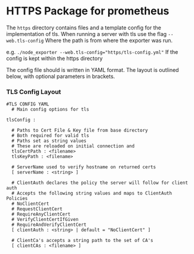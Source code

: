 # HTTPS Package for prometheus

The `https` directory contains files and a template config for the implementation of tls.
When running a server with tls use the flag `--web.tls-config`
Where the path is from where the exporter was run.

e.g. `./node_exporter --web.tls-config="https/tls-config.yml"`
If the config is kept within the https directory 

The config file should is written in YAML format.
The layout is outlined below, with optional parameters in brackets.

### TLS Config Layout

```
#TLS CONFIG YAML
  # Main config options for tls

tlsConfig :

  # Paths to Cert File & Key file from base directory
  # Both required for valid tls
  # Paths set as string values
  # These are reloaded on initial connection and
  tlsCertPath : <filename>
  tlsKeyPath : <filename>

  # ServerName used to verify hostname on returned certs
  [ serverName : <string> ]

  # ClientAuth declares the policy the server will follow for client auth
  # Accepts the following string values and maps to ClientAuth Policies
  # NoClientCert                
  # RequestClientCert           
  # RequireAnyClientCert        
  # VerifyClientCertIfGiven     
  # RequireAndVerifyClientCert  
  [ clientAuth : <string> | default = "NoClientCert" ]

  # ClientCa's accepts a string path to the set of CA's
  [ clientCAs : <filename> ]
  
```
